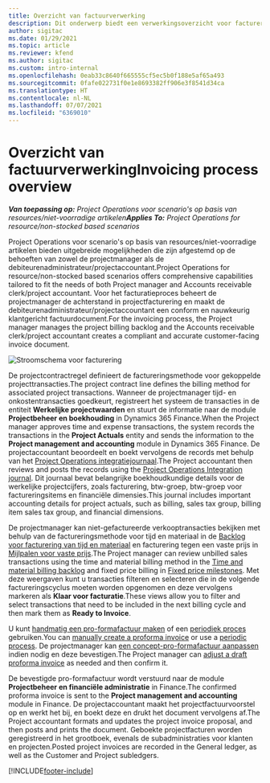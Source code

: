 ```yaml
---
title: Overzicht van factuurverwerking
description: Dit onderwerp biedt een verwerkingsoverzicht voor facturering in Project Operations voor scenario's op basis van resources/niet-voorradige artikelen.
author: sigitac
ms.date: 01/29/2021
ms.topic: article
ms.reviewer: kfend
ms.author: sigitac
ms.custom: intro-internal
ms.openlocfilehash: 0eab33c8640f665555cf5ec5b0f188e5af65a493
ms.sourcegitcommit: 0fafe022731f0e1e8693382ff906e3f8541d34ca
ms.translationtype: HT
ms.contentlocale: nl-NL
ms.lasthandoff: 07/07/2021
ms.locfileid: "6369010"
---
```

# <a name="invoicing-process-overview"></a><span data-ttu-id="6c2e7-103">Overzicht van factuurverwerking</span><span class="sxs-lookup"><span data-stu-id="6c2e7-103">Invoicing process overview</span></span>

<span data-ttu-id="6c2e7-104">_**Van toepassing op:** Project Operations voor scenario's op basis van resources/niet-voorradige artikelen_</span><span class="sxs-lookup"><span data-stu-id="6c2e7-104">_**Applies To:** Project Operations for resource/non-stocked based scenarios_</span></span>

<span data-ttu-id="6c2e7-105">Project Operations voor scenario's op basis van resources/niet-voorradige artikelen bieden uitgebreide mogelijkheden die zijn afgestemd op de behoeften van zowel de projectmanager als de debiteurenadministrateur/projectaccountant.</span><span class="sxs-lookup"><span data-stu-id="6c2e7-105">Project Operations for resource/non-stocked based scenarios offers comprehensive capabilities tailored to fit the needs of both Project manager and Accounts receivable clerk/project accountant.</span></span> <span data-ttu-id="6c2e7-106">Voor het facturatieproces beheert de projectmanager de achterstand in projectfacturering en maakt de debiteurenadministrateur/projectaccountant een conform en nauwkeurig klantgericht factuurdocument.</span><span class="sxs-lookup"><span data-stu-id="6c2e7-106">For the invoicing process, the Project manager manages the project billing backlog and the Accounts receivable clerk/project accountant creates a compliant and accurate customer-facing invoice document.</span></span>

![Stroomschema voor facturering](./media/invoicing-flow.png)

<span data-ttu-id="6c2e7-108">De projectcontractregel definieert de factureringsmethode voor gekoppelde projecttransacties.</span><span class="sxs-lookup"><span data-stu-id="6c2e7-108">The project contract line defines the billing method for associated project transactions.</span></span> <span data-ttu-id="6c2e7-109">Wanneer de projectmanager tijd- en onkostentransacties goedkeurt, registreert het systeem de transacties in de entiteit **Werkelijke projectwaarden** en stuurt de informatie naar de module **Projectbeheer en boekhouding** in Dynamics 365 Finance.</span><span class="sxs-lookup"><span data-stu-id="6c2e7-109">When the Project manager approves time and expense transactions, the system records the transactions in the **Project Actuals** entity and sends the information to the **Project management and accounting** module in Dynamics 365 Finance.</span></span> <span data-ttu-id="6c2e7-110">De projectaccountant beoordeelt en boekt vervolgens de records met behulp van het [Project Operations integratiejournaal](../project-accounting/project-operations-integration-journal.md).</span><span class="sxs-lookup"><span data-stu-id="6c2e7-110">The Project accountant then reviews and posts the records using the [Project Operations Integration journal](../project-accounting/project-operations-integration-journal.md).</span></span> <span data-ttu-id="6c2e7-111">Dit journaal bevat belangrijke boekhoudkundige details voor de werkelijke projectcijfers, zoals facturering, btw-groep, btw-groep voor factureringsitems en financiële dimensies.</span><span class="sxs-lookup"><span data-stu-id="6c2e7-111">This journal includes important accounting details for project actuals, such as billing, sales tax group, billing item sales tax group, and financial dimensions.</span></span>

<span data-ttu-id="6c2e7-112">De projectmanager kan niet-gefactureerde verkooptransacties bekijken met behulp van de factureringsmethode voor tijd en materiaal in de [Backlog voor facturering van tijd en materiaal](../proforma-invoicing/manage-billing-backlog.md#time-and-material-billing-backlog) en facturering tegen een vaste prijs in [Mijlpalen voor vaste prijs](../proforma-invoicing/manage-billing-backlog.md#fixed-price-milestones).</span><span class="sxs-lookup"><span data-stu-id="6c2e7-112">The Project manager can review unbilled sales transactions using the time and material billing method in the [Time and material billing backlog](../proforma-invoicing/manage-billing-backlog.md#time-and-material-billing-backlog) and fixed price billing in [Fixed price milestones](../proforma-invoicing/manage-billing-backlog.md#fixed-price-milestones).</span></span> <span data-ttu-id="6c2e7-113">Met deze weergaven kunt u transacties filteren en selecteren die in de volgende factureringscyclus moeten worden opgenomen en deze vervolgens markeren als **Klaar voor facturatie**.</span><span class="sxs-lookup"><span data-stu-id="6c2e7-113">These views allow you to filter and select transactions that need to be included in the next billing cycle and then mark them as **Ready to Invoice**.</span></span>

<span data-ttu-id="6c2e7-114">U kunt [handmatig een pro-formafactuur maken](../proforma-invoicing/create-manual-proforma-invoice.md) of een [periodiek proces](../proforma-invoicing/configure-automated-invoice-creation.md) gebruiken.</span><span class="sxs-lookup"><span data-stu-id="6c2e7-114">You can [manually create a proforma invoice](../proforma-invoicing/create-manual-proforma-invoice.md) or use a [periodic process](../proforma-invoicing/configure-automated-invoice-creation.md).</span></span> <span data-ttu-id="6c2e7-115">De projectmanager kan [een concept-pro-formafactuur aanpassen](../proforma-invoicing/manage-proforma-invoice.md) indien nodig en deze bevestigen.</span><span class="sxs-lookup"><span data-stu-id="6c2e7-115">The Project manager can [adjust a draft proforma invoice](../proforma-invoicing/manage-proforma-invoice.md) as needed and then confirm it.</span></span>

<span data-ttu-id="6c2e7-116">De bevestigde pro-formafactuur wordt verstuurd naar de module **Projectbeheer en financiële administratie** in Finance.</span><span class="sxs-lookup"><span data-stu-id="6c2e7-116">The confirmed proforma invoice is sent to the **Project management and accounting** module in Finance.</span></span> <span data-ttu-id="6c2e7-117">De projectaccountant maakt het projectfactuurvoorstel op en werkt het bij, en boekt deze en drukt het document vervolgens af.</span><span class="sxs-lookup"><span data-stu-id="6c2e7-117">The Project accountant formats and updates the project invoice proposal, and then posts and prints the document.</span></span> <span data-ttu-id="6c2e7-118">Geboekte projectfacturen worden geregistreerd in het grootboek, evenals de subadministraties voor klanten en projecten.</span><span class="sxs-lookup"><span data-stu-id="6c2e7-118">Posted project invoices are recorded in the General ledger, as well as the Customer and Project subledgers.</span></span>


[!INCLUDE[footer-include](../includes/footer-banner.md)]